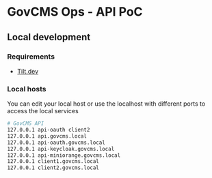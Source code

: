 # GovCMS Ops - API PoC

## Local development

### Requirements

- [Tilt.dev](https://tilt.dev/)

### Local hosts

You can edit your local host or use the localhost with different ports to access the local services

```bash
# GovCMS API
127.0.0.1 api-oauth client2
127.0.0.1 api.govcms.local
127.0.0.1 api-oauth.govcms.local
127.0.0.1 api-keycloak.govcms.local
127.0.0.1 api-miniorange.govcms.local
127.0.0.1 client1.govcms.local
127.0.0.1 client2.govcms.local
```
